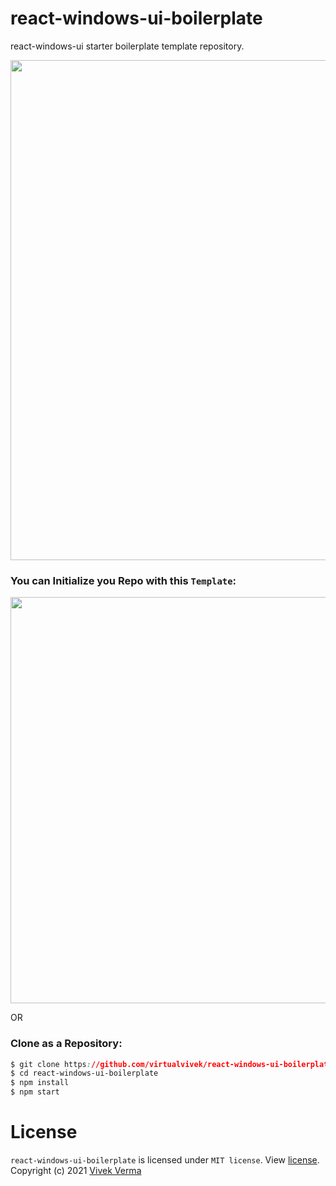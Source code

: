 # react-windows-ui-boilerplate
react-windows-ui starter boilerplate template repository.

<img src="https://github.com/virtualvivek/react-windows-ui/blob/main/markdown/md_img_boilerplate_screen.JPG" width="800" />

### You can Initialize you Repo with this `Template`:

<img src="https://github.com/virtualvivek/react-windows-ui/blob/main/markdown/md_img_template_boilerplate.JPG" width="650" />

OR <br>

### Clone as a Repository:

```css
$ git clone https://github.com/virtualvivek/react-windows-ui-boilerplate.git
$ cd react-windows-ui-boilerplate
$ npm install
$ npm start
```

# License

`react-windows-ui-boilerplate` is licensed under `MIT license`. View [license](https://github.com/virtualvivek/react-windows-ui-boilerplate/blob/main/LICENSE).<br>
Copyright (c) 2021 [Vivek Verma](https://github.com/virtualvivek)
